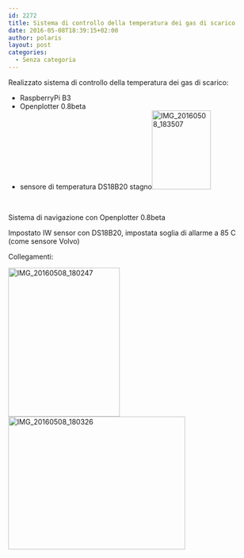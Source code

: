 ```yaml
---
id: 2272
title: Sistema di controllo della temperatura dei gas di scarico
date: 2016-05-08T18:39:15+02:00
author: polaris
layout: post
categories:
  - Senza categoria
---
```

Realizzato sistema di controllo della temperatura dei gas di scarico:

  * RaspberryPi B3
  * Openplotter 0.8beta
  * sensore di temperatura DS18B20 stagno<a href="http://www.sy-polaris.it/wordpress/?attachment_id=2275" rel="attachment wp-att-2275"><img loading="lazy" class="wp-image-2275 aligncenter" src="http://www.sy-polaris.it/wordpress/wp-content/uploads/2016/05/IMG_20160508_183507-225x300.jpg" alt="IMG_20160508_183507" width="119" height="159" srcset="https://www.sy-polaris.it/wordpress/wp-content/uploads/2016/05/IMG_20160508_183507-225x300.jpg 225w, https://www.sy-polaris.it/wordpress/wp-content/uploads/2016/05/IMG_20160508_183507-768x1024.jpg 768w" sizes="(max-width: 119px) 100vw, 119px" /></a>

&nbsp;

Sistema di navigazione con Openplotter 0.8beta

Impostato IW sensor con DS18B20, impostata soglia di allarme a 85 C (come sensore Volvo)

Collegamenti:

<a href="http://www.sy-polaris.it/wordpress/?attachment_id=2273" rel="attachment wp-att-2273"><img loading="lazy" class="alignleft size-medium wp-image-2273" src="http://www.sy-polaris.it/wordpress/wp-content/uploads/2016/05/IMG_20160508_180247-225x300.jpg" alt="IMG_20160508_180247" width="225" height="300" srcset="https://www.sy-polaris.it/wordpress/wp-content/uploads/2016/05/IMG_20160508_180247-225x300.jpg 225w, https://www.sy-polaris.it/wordpress/wp-content/uploads/2016/05/IMG_20160508_180247-768x1024.jpg 768w" sizes="(max-width: 225px) 100vw, 225px" /></a> <a href="http://www.sy-polaris.it/wordpress/?attachment_id=2274" rel="attachment wp-att-2274"><img loading="lazy" class="wp-image-2274 alignleft" src="http://www.sy-polaris.it/wordpress/wp-content/uploads/2016/05/IMG_20160508_180326-1024x768.jpg" alt="IMG_20160508_180326" width="357" height="268" srcset="https://www.sy-polaris.it/wordpress/wp-content/uploads/2016/05/IMG_20160508_180326-1024x768.jpg 1024w, https://www.sy-polaris.it/wordpress/wp-content/uploads/2016/05/IMG_20160508_180326-300x225.jpg 300w, https://www.sy-polaris.it/wordpress/wp-content/uploads/2016/05/IMG_20160508_180326-768x576.jpg 768w" sizes="(max-width: 357px) 100vw, 357px" /></a>